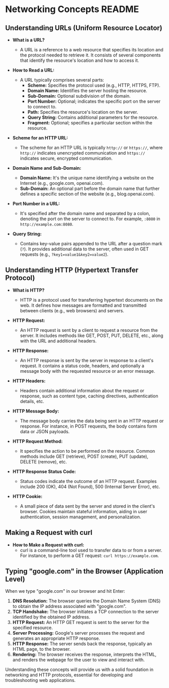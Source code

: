 # Networking Concepts README

## Understanding URLs (Uniform Resource Locator)
- **What is a URL?**
  - A URL is a reference to a web resource that specifies its location and the protocol needed to retrieve it. It consists of several components that identify the resource's location and how to access it.

- **How to Read a URL:**
  - A URL typically comprises several parts: 
    - **Scheme:** Specifies the protocol used (e.g., HTTP, HTTPS, FTP).
    - **Domain Name:** Identifies the server hosting the resource.
    - **Sub-Domain:** Optional subdivision of the domain.
    - **Port Number:** Optional; indicates the specific port on the server to connect to.
    - **Path:** Specifies the resource's location on the server.
    - **Query String:** Contains additional parameters for the resource.
    - **Fragment:** Optional; specifies a particular section within the resource.

- **Scheme for an HTTP URL:**
  - The scheme for an HTTP URL is typically `http://` or `https://`, where `http://` indicates unencrypted communication and `https://` indicates secure, encrypted communication.

- **Domain Name and Sub-Domain:**
  - **Domain Name:** It's the unique name identifying a website on the Internet (e.g., google.com, openai.com).
  - **Sub-Domain:** An optional part before the domain name that further defines a specific section of the website (e.g., blog.openai.com).

- **Port Number in a URL:**
  - It's specified after the domain name and separated by a colon, denoting the port on the server to connect to. For example, `:8080` in `http://example.com:8080`.

- **Query String:**
  - Contains key-value pairs appended to the URL after a question mark (`?`). It provides additional data to the server, often used in GET requests (e.g., `?key1=value1&key2=value2`).

## Understanding HTTP (Hypertext Transfer Protocol)

- **What is HTTP?**
  - HTTP is a protocol used for transferring hypertext documents on the web. It defines how messages are formatted and transmitted between clients (e.g., web browsers) and servers.

- **HTTP Request:**
  - An HTTP request is sent by a client to request a resource from the server. It includes methods like GET, POST, PUT, DELETE, etc., along with the URL and additional headers.

- **HTTP Response:**
  - An HTTP response is sent by the server in response to a client's request. It contains a status code, headers, and optionally a message body with the requested resource or an error message.

- **HTTP Headers:**
  - Headers contain additional information about the request or response, such as content type, caching directives, authentication details, etc.

- **HTTP Message Body:**
  - The message body carries the data being sent in an HTTP request or response. For instance, in POST requests, the body contains form data or JSON payloads.

- **HTTP Request Method:**
  - It specifies the action to be performed on the resource. Common methods include GET (retrieve), POST (create), PUT (update), DELETE (remove), etc.

- **HTTP Response Status Code:**
  - Status codes indicate the outcome of an HTTP request. Examples include 200 (OK), 404 (Not Found), 500 (Internal Server Error), etc.

- **HTTP Cookie:**
  - A small piece of data sent by the server and stored in the client's browser. Cookies maintain stateful information, aiding in user authentication, session management, and personalization.

## Making a Request with curl
- **How to Make a Request with curl:**
  - curl is a command-line tool used to transfer data to or from a server. For instance, to perform a GET request: `curl https://example.com`.

## Typing "google.com" in the Browser (Application Level)
When we type "google.com" in our browser and hit Enter:
1. **DNS Resolution:** The browser queries the Domain Name System (DNS) to obtain the IP address associated with "google.com".
2. **TCP Handshake:** The browser initiates a TCP connection to the server identified by the obtained IP address.
3. **HTTP Request:** An HTTP GET request is sent to the server for the specified resource.
4. **Server Processing:** Google's server processes the request and generates an appropriate HTTP response.
5. **HTTP Response:** The server sends back the response, typically an HTML page, to the browser.
6. **Rendering:** The browser receives the response, interprets the HTML, and renders the webpage for the user to view and interact with.

Understanding these concepts will provide us with a solid foundation in networking and HTTP protocols, essential for developing and troubleshooting web applications.
